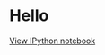 # Hello

[View IPython notebook](https://nbviewer.jupyter.org/github/yuting1214/-Kobe-Bryant-Career-Stats-Analysis/blob/master/Exploratory%20Data%20Analysis%20Kobe.ipynb)
